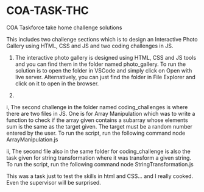 # COA-TASK-THC
COA Taskforce take home challenge solutions

This includes two challenge sections which is to design an Interactive Photo Gallery
using HTML, CSS and JS and two coding challenges in JS.

1. The interactive photo gallery is designed using HTML, CSS and JS tools and you can find them in the folder named photo_gallery. To run the solution is to open the folder in VSCode and simply click on Open with live server. Alternatively, you can just find the folder in File Explorer and click on it to open in the browser.

2. 
 i, The second challenge in the folder named coding_challenges is where there are two files in JS. One is for Array Manipulation which was to write a function to check if the array given contains a subarray whose elements sum is the same as the target given. The target must be a random number entered by the user. To run the script, run the following command
 node ArrayManipulation.js
 
 ii, The second file also in the same folder for coding_challenge is also the task given for string transformation where it was  transform a given string. To run the script, run the following command
 node StringTransformation.js

This was a task just to test the skills in html and CSS... and I really cooked. Even the supervisor will be surprised.

